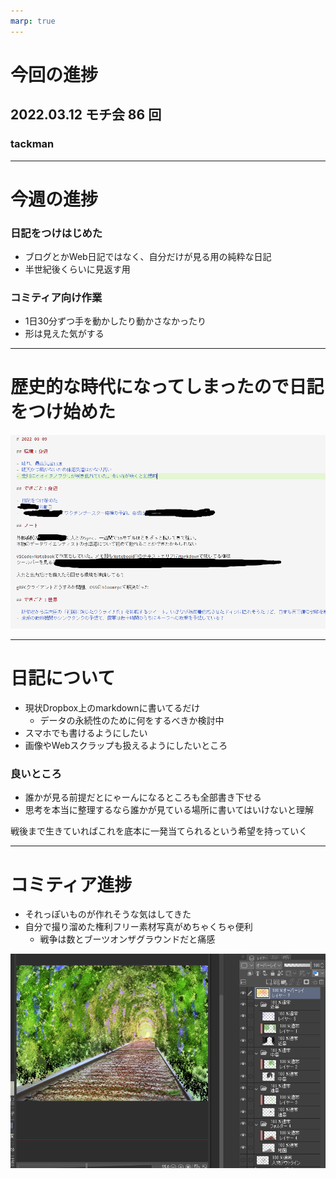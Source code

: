```yaml
---
marp: true
---
```


# 今回の進捗

## 2022.03.12 モチ会 86 回

### tackman

---

# 今週の進捗

### 日記をつけはじめた

- ブログとかWeb日記ではなく、自分だけが見る用の純粋な日記
- 半世紀後くらいに見返す用

### コミティア向け作業

- 1日30分ずつ手を動かしたり動かさなかったり
- 形は見えた気がする

---

# 歴史的な時代になってしまったので日記をつけ始めた

![](./diary.png)

---

# 日記について

- 現状Dropbox上のmarkdownに書いてるだけ
  - データの永続性のために何をするべきか検討中
- スマホでも書けるようにしたい
- 画像やWebスクラップも扱えるようにしたいところ

### 良いところ

- 誰かが見る前提だとにゃーんになるところも全部書き下せる
- 思考を本当に整理するなら誰かが見ている場所に書いてはいけないと理解

戦後まで生きていればこれを底本に一発当てられるという希望を持っていく

---

# コミティア進捗

- それっぽいものが作れそうな気はしてきた
- 自分で撮り溜めた権利フリー素材写真がめちゃくちゃ便利
  - 戦争は数とブーツオンザグラウンドだと痛感

![height:400px](illust.png)